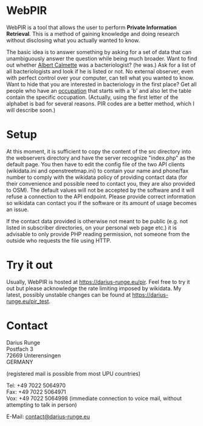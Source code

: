 # WebPIR
WebPIR is a tool that allows the user to perform **Private Information Retrieval**. This is a method of gaining knowledge and doing research without disclosing what you actually wanted to know.

The basic idea is to answer something by asking for a set of data that can unambiguously answer the question while being much broader. Want to find out whether [Albert Calmette](https://www.wikidata.org/wiki/Q437983) was a bacteriologist? (he was.) Ask for a list of all bacteriologists and look if he is listed or not. No external observer, even with perfect control over your computer, can tell what you wanted to know. Want to hide that you are interested in bacteriology in the first place? Get all people who have an [occupation](https://www.wikidata.org/wiki/Property:P106) that starts with a 'b' and also let the table contain the specific occupation. (Actually, using the first letter of the alphabet is bad for several reasons. PIR codes are a better method, which I will describe soon.)

# Setup
At this moment, it is sufficient to copy the content of the src directory into the webservers directory and have the server recognize "index.php" as the default page. You then have to edit the config file of the two API clients (wikidata.ini and openstreetmap.ini) to contain your name and phone/fax number to comply with the wikidata policy of providing contact data (for their convenience and possible need to contact you, they are also provided to OSM). The default values will not be accepted by the software and it will refuse a connection to the API endpoint. Please provide correct information so wikidata can contact you if the software or its amount of usage becomes an issue.

If the contact data provided is otherwise not meant to be public (e.g. not listed in subscriber directories, on your personal web page etc.) it is advisable to only provide PHP reading permission, not someone from the outside who requests the file using HTTP.

# Try it out
Usually, WebPIR is hosted at https://darius-runge.eu/pir. Feel free to try it out but please acknowledge the rate limiting imposed by wikidata. My latest, possibly unstable changes can be found at https://darius-runge.eu/pir_test.

# Contact

Darius Runge  
Postfach 3  
72669 Unterensingen  
GERMANY

(registered mail is possible from most UPU countries)

Tel: +49 7022 5064970  
Fax: +49 7022 5064971  
Vox: +49 7022 5064998  (immediate connection to voice mail, without attempting to talk in person)

E-Mail: contact@darius-runge.eu  

